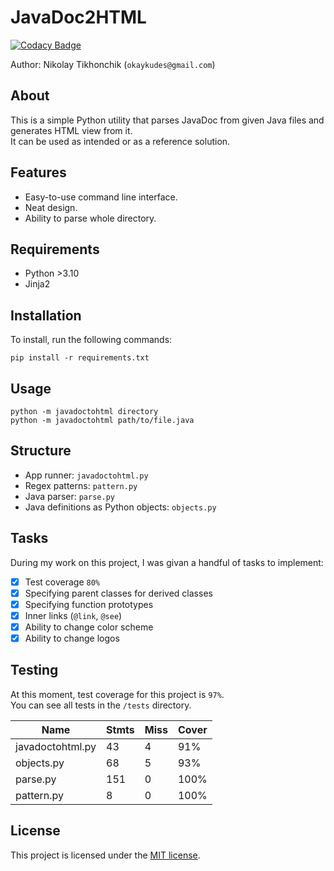 # JavaDoc2HTML

[![Codacy Badge](https://app.codacy.com/project/badge/Grade/3f9a6627b48841e9ae2fcc4d4743ec33)](https://app.codacy.com/gh/Moultree/javadoc2html/dashboard?utm_source=gh&utm_medium=referral&utm_content=&utm_campaign=Badge_grade)  

Author: Nikolay Tikhonchik (`okaykudes@gmail.com`)

## About  
This is a simple Python utility that parses JavaDoc from given Java files and generates HTML view from it.  
It can be used as intended or as a reference solution.

## Features
- Easy-to-use command line interface.
- Neat design.
- Ability to parse whole directory.

## Requirements 
- Python >3.10
- Jinja2

## Installation

To install, run the following commands:
```
pip install -r requirements.txt
```

## Usage

```
python -m javadoctohtml directory
python -m javadoctohtml path/to/file.java
```

## Structure

- App runner: `javadoctohtml.py`  
- Regex patterns: `pattern.py`  
- Java parser: `parse.py`  
- Java definitions as Python objects: `objects.py`  

## Tasks

During my work on this project, I was givan a handful of tasks to implement:  

- [x] Test coverage `80%`  
- [x] Specifying parent classes for derived classes  
- [x] Specifying function prototypes  
- [x] Inner links (`@link`, `@see`)  
- [x] Ability to change color scheme  
- [x] Ability to change logos    

## Testing

At this moment, test coverage for this project is `97%`.  
You can see all tests in the `/tests` directory.  

| Name            | Stmts | Miss | Cover |
|-----------------|-------|------|-------|
|javadoctohtml.py |    43 |    4 |   91% |
|objects.py       |    68 |    5 |   93% |
|parse.py         |   151 |    0 |  100% |
|pattern.py       |     8 |    0 |  100% |

## License

This project is licensed under the [MIT license](LICENSE).
